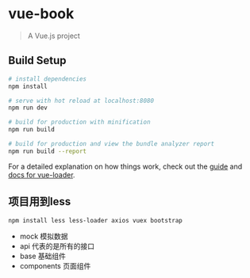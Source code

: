 # vue-book

> A Vue.js project

## Build Setup

``` bash
# install dependencies
npm install

# serve with hot reload at localhost:8080
npm run dev

# build for production with minification
npm run build

# build for production and view the bundle analyzer report
npm run build --report
```

For a detailed explanation on how things work, check out the [guide](http://vuejs-templates.github.io/webpack/) and [docs for vue-loader](http://vuejs.github.io/vue-loader).

## 项目用到less
```
npm install less less-loader axios vuex bootstrap
```
- mock 模拟数据
- api 代表的是所有的接口
- base 基础组件
- components 页面组件
